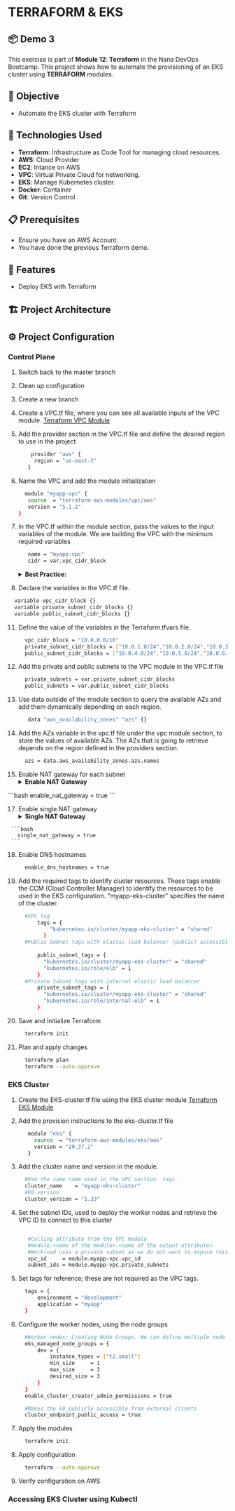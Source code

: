 # TERRAFORM & EKS
## 📦 Demo 3
This exercise is part of **Module 12**: **Terraform** in the Nana DevOps Bootcamp. This project shows how to automate the provisioning of an EKS cluster using **TERRAFORM** modules.
## 📌 Objective
- Automate the EKS cluster with Terraform


## 🚀 Technologies Used
- **Terraform**: Infrastructure as Code Tool for managing cloud resources.
- **AWS**: Cloud Provider
- **EC2**: Intance on AWS
- **VPC**: Virtual Private Cloud for networking.
- **EKS**: Manage Kubernetes cluster.
- **Docker**: Container
- **Git**: Version Control
  
   
## 📋 Prerequisites
- Ensure you have an AWS Account.
- You have done the previous Terraform demo.
  
## 🎯 Features
- Deploy EKS with Terraform
  
       
## 🏗 Project Architecture



## ⚙️ Project Configuration
### Control Plane
1. Switch back to the master branch
2. Clean up configuration
3. Create a new branch
4. Create a VPC.tf file, where you can see all available inputs of the VPC module.
   [Terraform VPC Module](https://registry.terraform.io/modules/terraform-aws-modules/vpc/aws/latest)
   
6. Add the provider section in the VPC.tf file and define the desired region to use in the project
   ```bash
       provider "aws" {
        region = "us-east-2"
      }
   ```
8. Name the VPC and add the module initialization
   ```bash
     module "myapp-vpc" {
      source  = "terraform-aws-modules/vpc/aws"
      version = "5.1.2"
   }  
   ```
   
9. In the VPC.tf within the module section, pass the values to the input variables of the module. We are building the VPC with the minimum required variables
   ```bash
      name = "myapp-vpc"
      cidr = var.vpc_cidr_block 
   ```
   
   <details><summary><strong>Best Practice:</strong></summary>
     To create at least 1 private subnet and one public subnet in each AZ.
   </details>
   
10. Declare the variables in the VPC.tf file.
  ```bash
    variable vpc_cidr_block {}
    variable private_subnet_cidr_blocks {}
    variable public_subnet_cidr_blocks {}
  ```  
11. Define the value of the variables in the Terraform.tfvars file.
    ```bash
      vpc_cidr_block = "10.0.0.0/16"
      private_subnet_cidr_blocks = ["10.0.1.0/24","10.0.2.0/24","10.0.3.0/24"]
      public_subnet_cidr_blocks = ["10.0.4.0/24","10.0.5.0/24","10.0.6.0/24"]
    ```
12. Add the private and public subnets to the VPC module in the VPC.tf file
    ```bash
      private_subnets = var.private_subnet_cidr_blocks
      public_subnets = var.public_subnet_cidr_blocks
    ```
13.  Use data outside of the module section to query the available AZs and add them dynamically depending on each region.
     ```bash
        data "aws_availability_zones" "azs" {}
     ```
14. Add the AZs variable in the vpc.tf file under the vpc module section, to store the values of available AZs. The AZs that is going to retrieve depends on the region defined in the providers section.
    ```bash
      azs = data.aws_availability_zones.azs.names 
    ```
15. Enable NAT gateway for each subnet
    <details><summary><strong>Enable NAT Gateway</strong></summary>
     By default, the NAT gateway is enabled for each subnet.
   </details>
   ```bash
   enable_nat_gateway = true
   ```
    
17. Enable single NAT gateway
    <details><summary><strong>Single NAT Gateway</strong></summary>
     Enables having a shared common NAT gateway for all private subnets. All private subnets route their internet traffic through this single NAT gateway
   </details>
   
     ```bash
       single_nat_gateway = true
     ```
18. Enable DNS hostnames
    ```bash
      enable_dns_hostnames = true
    ```

19. Add the required tags to identify cluster resources. These tags enable the CCM (Cloud Controller Manager) to identify the resources to be used in the EKS configuration. "myapp-eks-cluster" specifies the name of the cluster.

    ```bash
      #VPC tag
          tags = {
              "kubernetes.io/cluster/myapp-eks-cluster" = "shared"
            }
      #Public Subnet tags with elastic load balancer (public) accessible from Internet
     
          public_subnet_tags = {
            "kubernetes.io/cluster/myapp-eks-cluster" = "shared"
            "kubernetes.io/role/elb" = 1
          }
      #Private Subnet tags with internal elastic load balancer
          private_subnet_tags = {
            "kubernetes.io/cluster/myapp-eks-cluster" = "shared"
            "kubernetes.io/role/internal-elb" = 1
          }
    ```
    
20. Save and initialize Terraform
    ```bash
      terraform init
    ```
22. Plan and apply changes
    ```bash
      terraform plan
      terraform --auto-approve
    ```
    
### EKS Cluster
1. Create the EKS-cluster.tf file using the EKS cluster module
   [Terraform EKS Module](https://registry.terraform.io/modules/terraform-aws-modules/eks/aws/latest)
   
2. Add the provision instructions to the eks-cluster.tf file
   ```bash   
      module "eks" {
        source  = "terraform-aws-modules/eks/aws"
        version = "20.37.2" 
      }   
   ```    
3. Add the cluster name and version in the module.
   ```bash
     #Use the same name used in the VPC section  tags.
     cluster_name    = "myapp-eks-cluster"
     #K8 version
     cluster_version = "1.33"
   ```
 4. Set the subnet IDs, used to deploy the worker nodes and retrieve the VPC ID to connect to this cluster
    ```bash

       #Calling attribute from the VPC module
       #module.<name of the module>.<name of the output-attribute>
       #Workload uses a private subnet as we do not want to expose this information to the public.
       vpc_id     = module.myapp-vpc.vpc_id
       subnet_ids = module.myapp-vpc.private_subnets
    ```
5. Set tags for reference; these are not required as the VPC tags.
   ```bash
     tags = {
         environment = "development"
         application = "myapp"
     }
   ```
6. Configure the worker nodes, using the node groups

   ```bash      
     #Worker nodes: Creating Node Groups. We can define multiple node gropus inside this attribute; each group can have its name and characteristics.
     eks_managed_node_groups = {
         dev = {
             instance_types = ["t2.small"]
             min_size     = 1
             max_size     = 3
             desired_size = 3
         }
     }
     enable_cluster_creator_admin_permissions = true

     #Makes the k8 publicly accessible from external clients
     cluster_endpoint_public_access = true

   ```
7. Apply the modules
   ```bash
     terraform init
   ```
8. Apply configuration
   ```bash
     terraform --auto-approve
   ```
9. Verify configuration on AWS
    

### Accessing EKS Cluster using Kubectl

